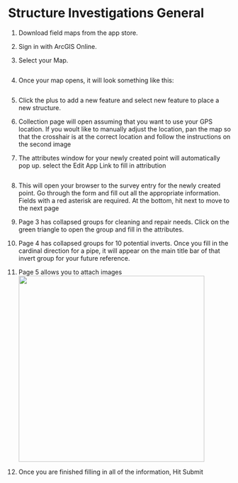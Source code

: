 # Structure Investigations General

1. Download field maps from the app store.<img title="" src="file:///B:/GitHub_Locals/survey123-instructions/Images/3e969f5b03b568817d9d70752acfaf4faf133d3b.png" alt="" data-align="center">

2. Sign in with ArcGIS Online.
   <img title="" src="file:///B:/GitHub_Locals/survey123-instructions/Images/2117a9ba071f476a3b5efd62a2e9bc9676d89225.png" alt="" data-align="center">

3. Select your Map.

   <img title="" src="file:///B:/GitHub_Locals/survey123-instructions/Images/23338e05521e7f9ac81f3c00c795d48d94ad87d6.png" alt="" data-align="center">

4. Once your map opens, it will look something like this:

   <img title="" src="file:///B:/GitHub_Locals/survey123-instructions/Images/cc3940b5c8be76f6b8fabf3b9bbd20f1db8d6059.png" alt="" data-align="center">

5. Click the plus to add a new feature and select new feature to place a new structure.<img title="" src="file:///B:/GitHub_Locals/survey123-instructions/Images/fd5f088fe2c7c96829059f8614fc64740b534019.png" alt="" data-align="center">

6. Collection page will open assuming that you want to use your GPS location. If you woult like to manually adjust the location, pan the map so that the crosshair is at the correct location and follow the instructions on the second image<img title="" src="file:///B:/GitHub_Locals/survey123-instructions/Images/62eb76118b8954e69ab8378612f4e5d55218d369.png" alt="" data-align="center">

7. The attributes window for your newly created point will automatically pop up. select the Edit App Link to fill in attribution

   <img title="" src="file:///B:/GitHub_Locals/survey123-instructions/Images/5ccd99811756bca48a7e69585830eb7e0b2e65ad.png" alt="" data-align="center">

8. This will open your browser to the survey entry for the newly created point. Go through the form and fill out all the appropriate information. Fields with a red asterisk are required. At the bottom, hit next to move to the next page<img title="" src="file:///B:/GitHub_Locals/survey123-instructions/Images/7ea0d438c8c875e05fb852b8e50b94211cb208ad.png" alt="" data-align="center">

9. Page 3 has collapsed groups for cleaning and repair needs. Click on the green triangle to open the group and fill in the attributes.<img title="" src="file:///B:/GitHub_Locals/survey123-instructions/Images/d482572afbc24b0ece417dba7a9b90f05f8b818a.png" alt="" data-align="center">

10. Page 4 has collapsed groups for 10 potential inverts. Once you fill in the cardinal direction for a pipe, it will appear on the main title bar of that invert group for your future reference.<img title="" src="file:///B:/GitHub_Locals/survey123-instructions/Images/89aa4a382ea6e050c7fcf8098ea3d610eca837e8.png" alt="" data-align="center">

11. Page 5 allows you to attach images<img title="" src="file:///B:/GitHub_Locals/survey123-instructions/Images/23ea4075098c90379ec94ca809cbfaf2d6afed13.png" alt="" width="419" data-align="center"><img title="" src="file:///B:/GitHub_Locals/survey123-instructions/Images/e99498b0e36cc5388b5f86c3d0d61ba9d249ef7d.png" alt="" data-align="center">

12. Once you are finished filling in all of the information, Hit Submit<img title="" src="file:///B:/GitHub_Locals/survey123-instructions/Images/fd12f4025ecff4fb88bf215841c3fc88d4597631.png" alt="" data-align="center">
